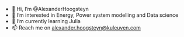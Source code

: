 - 👋 Hi, I’m @AlexanderHoogsteyn
- 👀 I’m interested in Energy, Power system modelling and Data science
- 🌱 I’m currently learning Julia
- 📫 Reach me on alexander.hoogsteyn@kuleuven.com

<!---
AlexanderHoogsteyn/AlexanderHoogsteyn is a ✨ special ✨ repository because its `README.md` (this file) appears on your GitHub profile.
You can click the Preview link to take a look at your changes.
--->

